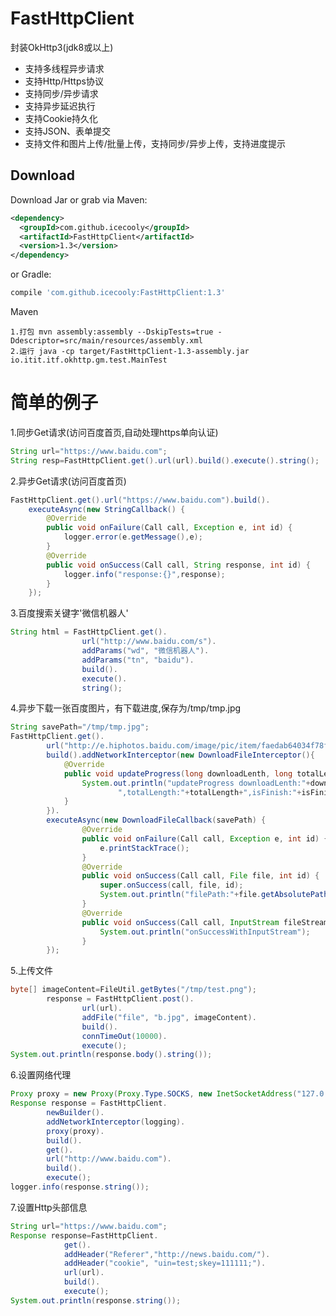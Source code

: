 # FastHttpClient
封装OkHttp3(jdk8或以上)

- 支持多线程异步请求
- 支持Http/Https协议
- 支持同步/异步请求
- 支持异步延迟执行
- 支持Cookie持久化
- 支持JSON、表单提交
- 支持文件和图片上传/批量上传，支持同步/异步上传，支持进度提示


Download
--------

Download Jar or grab via Maven:
```xml
<dependency>
  <groupId>com.github.icecooly</groupId>
  <artifactId>FastHttpClient</artifactId>
  <version>1.3</version>
</dependency>
```
or Gradle:
```groovy
compile 'com.github.icecooly:FastHttpClient:1.3'
```

Maven
```
1.打包 mvn assembly:assembly --DskipTests=true -Ddescriptor=src/main/resources/assembly.xml
2.运行 java -cp target/FastHttpClient-1.3-assembly.jar io.itit.itf.okhttp.gm.test.MainTest
```

简单的例子
==============
1.同步Get请求(访问百度首页,自动处理https单向认证)
```java
String url="https://www.baidu.com";
String resp=FastHttpClient.get().url(url).build().execute().string();
```

2.异步Get请求(访问百度首页)
```java
FastHttpClient.get().url("https://www.baidu.com").build().
	executeAsync(new StringCallback() {
		@Override
		public void onFailure(Call call, Exception e, int id) {
			logger.error(e.getMessage(),e);
		}
		@Override
		public void onSuccess(Call call, String response, int id) {
			logger.info("response:{}",response);
		}
	});
```

3.百度搜索关键字'微信机器人'
```java
String html = FastHttpClient.get().
				url("http://www.baidu.com/s").
				addParams("wd", "微信机器人").
				addParams("tn", "baidu").
				build().
				execute().
				string();
```

4.异步下载一张百度图片，有下载进度,保存为/tmp/tmp.jpg
```java
String savePath="/tmp/tmp.jpg";
FastHttpClient.get().
		url("http://e.hiphotos.baidu.com/image/pic/item/faedab64034f78f0b31a05a671310a55b3191c55.jpg").
		build().addNetworkInterceptor(new DownloadFileInterceptor(){
			@Override
			public void updateProgress(long downloadLenth, long totalLength, boolean isFinish) {
				System.out.println("updateProgress downloadLenth:"+downloadLenth+
						",totalLength:"+totalLength+",isFinish:"+isFinish);
			}
		}).
		executeAsync(new DownloadFileCallback(savePath) {
				@Override
				public void onFailure(Call call, Exception e, int id) {
					e.printStackTrace();
				}
				@Override
				public void onSuccess(Call call, File file, int id) {
					super.onSuccess(call, file, id);
					System.out.println("filePath:"+file.getAbsolutePath());
				}
				@Override
				public void onSuccess(Call call, InputStream fileStream, int id) {
					System.out.println("onSuccessWithInputStream");
				}
		});
```

5.上传文件
```java
byte[] imageContent=FileUtil.getBytes("/tmp/test.png");
		response = FastHttpClient.post().
				url(url).
				addFile("file", "b.jpg", imageContent).
				build().
				connTimeOut(10000).
				execute();
System.out.println(response.body().string());
```

6.设置网络代理
```java
Proxy proxy = new Proxy(Proxy.Type.SOCKS, new InetSocketAddress("127.0.0.1", 1088));
Response response = FastHttpClient.
		newBuilder().
		addNetworkInterceptor(logging).
		proxy(proxy).
		build().
		get().
		url("http://www.baidu.com").
		build().
		execute();
logger.info(response.string());
```

7.设置Http头部信息
```java
String url="https://www.baidu.com";
Response response=FastHttpClient.
			get().
			addHeader("Referer","http://news.baidu.com/").
			addHeader("cookie", "uin=test;skey=111111;").
			url(url).
			build().
			execute();
System.out.println(response.string());
```
